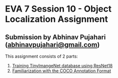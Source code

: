 # EVA 7 Session 10 - Object Localization Assignment 
## Submission by Abhinav Pujahari (abhinavpujahari@gmail.com)

This assignment consists of 2 parts:

1. [Training TinyImangeNet database using ResNet18](https://github.com/a-pujahari/EVA7/tree/main/Session10/TinyImageNet)
2. [Familiarization with the COCO Annotation Format](https://github.com/a-pujahari/EVA7/tree/main/Session10/COCO_Analysis)
